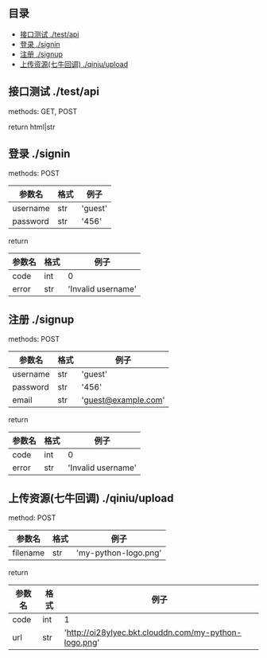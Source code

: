 ## 目录

* [接口测试 ./test/api](#接口测试-testapi)
* [登录 ./signin](#登录-signin)
* [注册 ./signup](#注册-signup)
* [上传资源(七牛回调) ./qiniu/upload](#上传资源七牛回调-qiniuupload)

## 接口测试 ./test/api

methods: GET, POST

return html|str 


## 登录 ./signin

methods: POST

参数名|格式|例子
--------|--------|-------
username|str|'guest'
password|str|'456'

return

参数名|格式|例子
--------|--------|-------
code|int|0
error|str|'Invalid username'


## 注册 ./signup

methods: POST

参数名|格式|例子
--------|--------|-------
username|str|'guest'
password|str|'456'
email|str|'guest@example.com'

return

参数名|格式|例子
--------|--------|-------
code|int|0
error|str|'Invalid username'


## 上传资源(七牛回调) ./qiniu/upload

method: POST

参数名|格式|例子
--------|--------|-------
filename|str|'my-python-logo.png'

return

参数名|格式|例子
--------|--------|-------
code|int|1
url|str|'http://oi28ylyec.bkt.clouddn.com/my-python-logo.png'


